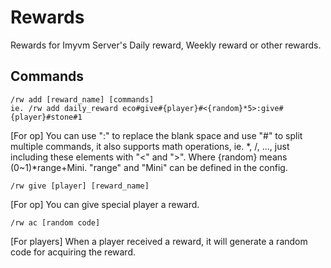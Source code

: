 # Rewards
Rewards for Imyvm Server's Daily reward, Weekly reward or other rewards.

## Commands
    /rw add [reward_name] [commands]
    ie. /rw add daily_reward eco#give#{player}#<{random}*5>:give#{player}#stone#1
[For op] You can use ":" to replace the blank space and use "#" to split multiple commands, it also supports math operations, ie. *, /, ..., just including these elements with "<" and ">". Where {random} means (0~1)*range+Mini. "range" and "Mini" can be defined in the config.

    /rw give [player] [reward_name]
[For op] You can give special player a reward.

    /rw ac [random code]
[For players] When a player received a reward, it will generate a random code for acquiring the reward.

